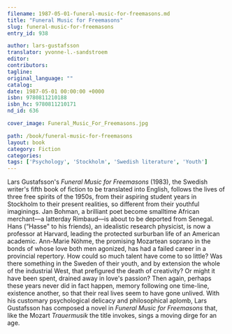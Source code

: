 ```yaml
---
filename: 1987-05-01-funeral-music-for-freemasons.md
title: "Funeral Music for Freemasons"
slug: funeral-music-for-freemasons
entry_id: 938

author: lars-gustafsson
translator: yvonne-l.-sandstroem
editor: 
contributors: 
tagline: 
original_language: ""
catalog: 
date: 1987-05-01 00:00:00 +0000 
isbn: 9780811210188
isbn_hc: 9780811210171
nd_id: 636

cover_image: Funeral_Music_For_Freemasons.jpg

path: /book/funeral-music-for-freemasons
layout: book
category: Fiction
categories: 
tags: ['Psychology', 'Stockholm', 'Swedish literature', 'Youth']
---
```

Lars Gustafsson's *Funeral Music for Freemasons* (1983), the Swedish writer's fifth book of fiction to be translated into English, follows the lives of three free spirits of the 1950s, from their aspiring student years in Stockholm to their present realities, so different from their youthful imaginings. Jan Bohman, a brilliant poet become smalltime African merchant––a latterday Rimbaud––is about to be deported from Senegal. Hans (“Hasse" to his friends), an idealistic research physicist, is now a professor at Harvard, leading the protected surburban life of an American academic. Ann-Marie Nöhme, the promising Mozartean soprano in the bonds of whose love both men agonized, has had a failed career in a provincial repertory. How could so much talent have come to so little? Was there something in the Sweden of their youth, and by extension the whole of the industrial West, that prefigured the death of creativity? Or might it have been spent, drained away in love's passion? Then again, perhaps these years never did in fact happen, memory following one time-line, existence another, so that their real lives seem to have gone unlived. With his customary psychological delicacy and philosophical aplomb, Lars Gustafsson has composed a novel in *Funeral Music for Freemasons* that, like the Mozart *Trauermusik* the title invokes, sings a moving dirge for an age.





